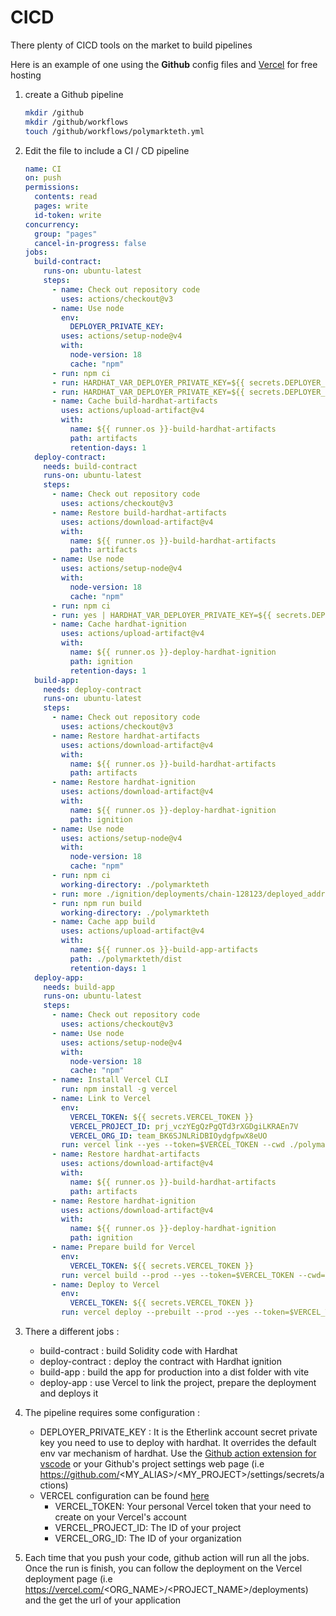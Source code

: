 # CICD

There plenty of CICD tools on the market to build pipelines

Here is an example of one using the **Github** config files and [Vercel](https://vercel.com/) for free hosting

1. create a Github pipeline

   ```bash
   mkdir /github
   mkdir /github/workflows
   touch /github/workflows/polymarkteth.yml
   ```

1. Edit the file to include a CI / CD pipeline

   ```yml
   name: CI
   on: push
   permissions:
     contents: read
     pages: write
     id-token: write
   concurrency:
     group: "pages"
     cancel-in-progress: false
   jobs:
     build-contract:
       runs-on: ubuntu-latest
       steps:
         - name: Check out repository code
           uses: actions/checkout@v3
         - name: Use node
           env:
             DEPLOYER_PRIVATE_KEY:
           uses: actions/setup-node@v4
           with:
             node-version: 18
             cache: "npm"
         - run: npm ci
         - run: HARDHAT_VAR_DEPLOYER_PRIVATE_KEY=${{ secrets.DEPLOYER_PRIVATE_KEY }} npx hardhat compile
         - run: HARDHAT_VAR_DEPLOYER_PRIVATE_KEY=${{ secrets.DEPLOYER_PRIVATE_KEY }} npx hardhat test
         - name: Cache build-hardhat-artifacts
           uses: actions/upload-artifact@v4
           with:
             name: ${{ runner.os }}-build-hardhat-artifacts
             path: artifacts
             retention-days: 1
     deploy-contract:
       needs: build-contract
       runs-on: ubuntu-latest
       steps:
         - name: Check out repository code
           uses: actions/checkout@v3
         - name: Restore build-hardhat-artifacts
           uses: actions/download-artifact@v4
           with:
             name: ${{ runner.os }}-build-hardhat-artifacts
             path: artifacts
         - name: Use node
           uses: actions/setup-node@v4
           with:
             node-version: 18
             cache: "npm"
         - run: npm ci
         - run: yes | HARDHAT_VAR_DEPLOYER_PRIVATE_KEY=${{ secrets.DEPLOYER_PRIVATE_KEY }}  npx hardhat ignition deploy ignition/modules/Polymarkteth.ts --verify --reset --network etherlinkTestnet
         - name: Cache hardhat-ignition
           uses: actions/upload-artifact@v4
           with:
             name: ${{ runner.os }}-deploy-hardhat-ignition
             path: ignition
             retention-days: 1
     build-app:
       needs: deploy-contract
       runs-on: ubuntu-latest
       steps:
         - name: Check out repository code
           uses: actions/checkout@v3
         - name: Restore hardhat-artifacts
           uses: actions/download-artifact@v4
           with:
             name: ${{ runner.os }}-build-hardhat-artifacts
             path: artifacts
         - name: Restore hardhat-ignition
           uses: actions/download-artifact@v4
           with:
             name: ${{ runner.os }}-deploy-hardhat-ignition
             path: ignition
         - name: Use node
           uses: actions/setup-node@v4
           with:
             node-version: 18
             cache: "npm"
         - run: npm ci
           working-directory: ./polymarkteth
         - run: more ./ignition/deployments/chain-128123/deployed_addresses.json
         - run: npm run build
           working-directory: ./polymarkteth
         - name: Cache app build
           uses: actions/upload-artifact@v4
           with:
             name: ${{ runner.os }}-build-app-artifacts
             path: ./polymarkteth/dist
             retention-days: 1
     deploy-app:
       needs: build-app
       runs-on: ubuntu-latest
       steps:
         - name: Check out repository code
           uses: actions/checkout@v3
         - name: Use node
           uses: actions/setup-node@v4
           with:
             node-version: 18
             cache: "npm"
         - name: Install Vercel CLI
           run: npm install -g vercel
         - name: Link to Vercel
           env:
             VERCEL_TOKEN: ${{ secrets.VERCEL_TOKEN }}
             VERCEL_PROJECT_ID: prj_vczYEgQzPgQTd3rXGDgiLKRAEn7V
             VERCEL_ORG_ID: team_BK6SJNLRiDBIOydgfpwX8eUO
           run: vercel link --yes --token=$VERCEL_TOKEN --cwd ./polymarkteth
         - name: Restore hardhat-artifacts
           uses: actions/download-artifact@v4
           with:
             name: ${{ runner.os }}-build-hardhat-artifacts
             path: artifacts
         - name: Restore hardhat-ignition
           uses: actions/download-artifact@v4
           with:
             name: ${{ runner.os }}-deploy-hardhat-ignition
             path: ignition
         - name: Prepare build for Vercel
           env:
             VERCEL_TOKEN: ${{ secrets.VERCEL_TOKEN }}
           run: vercel build --prod --yes --token=$VERCEL_TOKEN --cwd=./polymarkteth
         - name: Deploy to Vercel
           env:
             VERCEL_TOKEN: ${{ secrets.VERCEL_TOKEN }}
           run: vercel deploy --prebuilt --prod --yes --token=$VERCEL_TOKEN --cwd=./polymarkteth
   ```

1. There a different jobs :

   - build-contract : build Solidity code with Hardhat
   - deploy-contract : deploy the contract with Hardhat ignition
   - build-app : build the app for production into a dist folder with vite
   - deploy-app : use Vercel to link the project, prepare the deployment and deploys it

1. The pipeline requires some configuration :

   - DEPLOYER_PRIVATE_KEY : It is the Etherlink account secret private key you need to use to deploy with hardhat. It overrides the default env var mechanism of hardhat. Use the [Github action extension for vscode](https://marketplace.visualstudio.com/items?itemName=GitHub.vscode-github-actions) or your Github's project settings web page (i.e https://github.com/<MY_ALIAS>/<MY_PROJECT>/settings/secrets/actions)
   - VERCEL configuration can be found [here](https://vercel.com/guides/how-can-i-use-github-actions-with-vercel) 
     - VERCEL_TOKEN: Your personal Vercel token that your need to create on your Vercel's account
     - VERCEL_PROJECT_ID: The ID of your project 
     - VERCEL_ORG_ID: The ID of your organization

1. Each time that you push your code, github action will run all the jobs. Once the run is finish, you can follow the deployment on the Vercel deployment page (i.e https://vercel.com/<ORG_NAME>/<PROJECT_NAME>/deployments) and the get the url of your application
